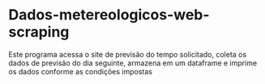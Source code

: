 # Dados-metereologicos-web-scraping
Este programa acessa o site de previsão do tempo solicitado, coleta os dados de previsão do dia seguinte, armazena em um dataframe e imprime os dados conforme as condições impostas
